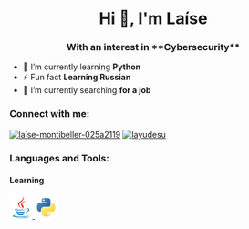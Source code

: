 <h1 align="center">Hi 👋, I'm Laíse</h1>
<h3 align="center">With an interest in **Cybersecurity**</h3>

- 🌱 I’m currently learning **Python**
- ⚡ Fun fact **Learning Russian**
- 🔭 I’m currently searching **for a job**

<h3 align="left">Connect with me:</h3>
<p align="left">
<a href="https://linkedin.com/in/laíse-montibeller-025a2119" target="blank"><img align="center" src="https://cdn.jsdelivr.net/npm/simple-icons@3.0.1/icons/linkedin.svg" alt="laíse-montibeller-025a2119" height="30" width="40" /></a>
<a href="https://instagram.com/layudesu" target="blank"><img align="center" src="https://cdn.jsdelivr.net/npm/simple-icons@3.0.1/icons/instagram.svg" alt="layudesu" height="30" width="40" /></a>
</p>

<h3 align="left">Languages and Tools:</h3>
<h4 align="left">Learning</h4>
<p align="left"> <a href="https://www.java.com" target="_blank"> <img src="https://raw.githubusercontent.com/devicons/devicon/master/icons/java/java-original.svg" alt="java" width="40" height="40"/> </a> <a href="https://www.python.org" target="_blank"> <img src="https://raw.githubusercontent.com/devicons/devicon/master/icons/python/python-original.svg" alt="python" width="40" height="40"/> </a> </p>
